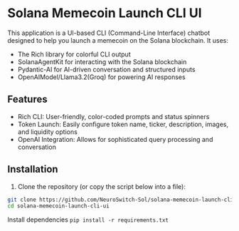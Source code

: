 # Solana Memecoin Launch CLI UI

This application is a UI-based CLI (Command-Line Interface) chatbot designed to help you launch a memecoin on the Solana blockchain. It uses:

* The Rich library for colorful CLI output
* SolanaAgentKit for interacting with the Solana blockchain
* Pydantic-AI for AI-driven conversation and structured inputs
* OpenAIModel/Llama3.2(Groq) for powering AI responses

## Features

* Rich CLI: User-friendly, color-coded prompts and status spinners
* Token Launch: Easily configure token name, ticker, description, images, and liquidity options
* OpenAI Integration: Allows for sophisticated query processing and conversation

## Installation

1. Clone the repository (or copy the script below into a file):

```bash
git clone https://github.com/NeuroSwitch-Sol/solana-memecoin-launch-cli-ui.git
cd solana-memecoin-launch-cli-ui
```

Install dependencies
```pip install -r requirements.txt```

